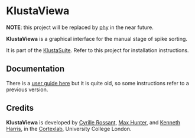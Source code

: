 # KlustaViewa

**NOTE**: this project will be replaced by [phy](https://github.com/kwikteam/phy) in the near future.

**KlustaViewa** is a graphical interface for the manual stage of spike sorting.

It is part of the [KlustaSuite](https://github.com/kwikteam/klusta). Refer to this project for installation instructions.

## Documentation

There is a [user guide here](https://github.com/klusta-team/klustaviewa/blob/master/docs/manual.md) but it is quite old, so some instructions refer to a previous version.

## Credits

**KlustaViewa** is developed by [Cyrille Rossant](http://cyrille.rossant.net), [Max Hunter](https://iris.ucl.ac.uk/iris/browse/profile?upi=MLDHU99), and [Kenneth Harris](https://iris.ucl.ac.uk/iris/browse/profile?upi=KDHAR02), in the [Cortexlab](https://www.ucl.ac.uk/cortexlab), University College London.

